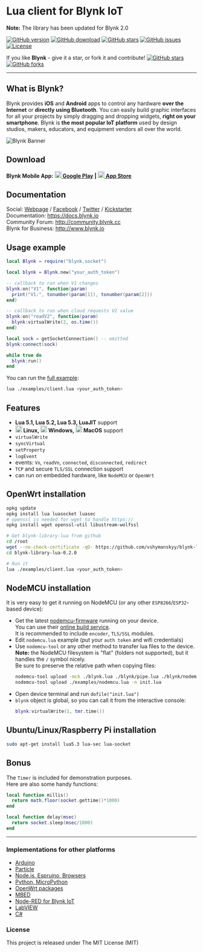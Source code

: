 # Lua client for Blynk IoT

**Note:** The library has been updated for Blynk 2.0

[![GitHub version](https://img.shields.io/github/release/vshymanskyy/blynk-library-lua.svg)](https://github.com/vshymanskyy/blynk-library-lua/releases/latest)
[![GitHub download](https://img.shields.io/github/downloads/vshymanskyy/blynk-library-lua/total.svg)](https://github.com/vshymanskyy/blynk-library-lua/releases/latest)
[![GitHub stars](https://img.shields.io/github/stars/vshymanskyy/blynk-library-lua.svg)](https://github.com/vshymanskyy/blynk-library-lua/stargazers)
[![GitHub issues](https://img.shields.io/github/issues/vshymanskyy/blynk-library-lua.svg)](https://github.com/vshymanskyy/blynk-library-lua/issues)
[![License](https://img.shields.io/badge/license-MIT-blue.svg)](https://github.com/vshymanskyy/blynk-library-lua/blob/master/LICENSE)

If you like **Blynk** - give it a star, or fork it and contribute! 
[![GitHub stars](https://img.shields.io/github/stars/blynkkk/blynk-library.svg?style=social&label=Star)](https://github.com/blynkkk/blynk-library/stargazers) 
[![GitHub forks](https://img.shields.io/github/forks/blynkkk/blynk-library.svg?style=social&label=Fork)](https://github.com/blynkkk/blynk-library/network)
__________

## What is Blynk?
Blynk provides **iOS** and **Android** apps to control any hardware **over the Internet** or **directly using Bluetooth**.
You can easily build graphic interfaces for all your projects by simply dragging and dropping widgets, **right on your smartphone**.
Blynk is **the most popular IoT platform** used by design studios, makers, educators, and equipment vendors all over the world.

![Blynk Banner](https://github.com/blynkkk/blynkkk.github.io/blob/master/images/GithubBanner.jpg)

## Download

**Blynk Mobile App:
[<img src="https://cdn.rawgit.com/simple-icons/simple-icons/develop/icons/googleplay.svg" width="18" height="18" /> Google Play](https://play.google.com/store/apps/details?id=cloud.blynk) | 
[<img src="https://cdn.rawgit.com/simple-icons/simple-icons/develop/icons/apple.svg" width="18" height="18" /> App Store](https://apps.apple.com/us/app/blynk-iot/id1559317868)**

## Documentation
Social: [Webpage](http://www.blynk.cc) / [Facebook](http://www.fb.com/blynkapp) / [Twitter](http://twitter.com/blynk_app) / [Kickstarter](https://www.kickstarter.com/projects/167134865/blynk-build-an-app-for-your-arduino-project-in-5-m/description)  
Documentation: https://docs.blynk.io  
Community Forum: http://community.blynk.cc  
Blynk for Business: http://www.blynk.io

## Usage example

```lua
local Blynk = require("blynk.socket")

local blynk = Blynk.new("your_auth_token")

-- callback to run when V1 changes
blynk:on("V1", function(param)
  print("V1:", tonumber(param[1]), tonumber(param[2]))
end)

-- callback to run when cloud requests V2 value
blynk:on("readV2", function(param)
  blynk:virtualWrite(2, os.time())
end)

local sock = getSocketConnection() -- omitted
blynk:connect(sock)

while true do
  blynk:run()
end
```

You can run the [full example](examples/client.lua):

```sh
lua ./examples/client.lua <your_auth_token>
```

## Features
- **Lua 5.1, Lua 5.2, Lua 5.3, LuaJIT** support
- **<img src="https://cdn.rawgit.com/simple-icons/simple-icons/develop/icons/linux.svg" width="18" height="18" /> Linux,
<img src="https://cdn.rawgit.com/simple-icons/simple-icons/develop/icons/windows.svg" width="18" height="18" /> Windows,
<img src="https://cdn.rawgit.com/simple-icons/simple-icons/develop/icons/apple.svg" width="18" height="18" /> MacOS** support
- `virtualWrite`
- `syncVirtual`
- `setProperty`
- `logEvent`
- events: `Vn`, `readVn`, `connected`, `disconnected`, `redirect`
- `TCP` and secure `TLS/SSL` connection support
- can run on embedded hardware, like `NodeMCU` or `OpenWrt`

## OpenWrt installation

```sh
opkg update
opkg install lua luasocket luasec
# openssl is needed for wget to handle https://
opkg install wget openssl-util libustream-wolfssl

# Get blynk-library-lua from github
cd /root
wget --no-check-certificate -qO- https://github.com/vshymanskyy/blynk-library-lua/archive/v0.2.0.tar.gz | tar xvz
cd blynk-library-lua-0.2.0

# Run it
lua ./examples/client.lua <your_auth_token>
```

## NodeMCU installation

It is very easy to get it running on NodeMCU (or any other `ESP8266`/`ESP32`-based device):
- Get the latest [nodemcu-firmware](https://github.com/nodemcu/nodemcu-firmware) running on your device.  
  You can use their [online build service](https://nodemcu-build.com/).  
  It is recommended to include `encoder`, `TLS/SSL` modules.
- Edit `nodemcu.lua` example (put your `auth token` and wifi credentials)
- Use `nodemcu-tool` or any other method to transfer lua files to the device.  
  **Note:** the NodeMCU filesystem is "flat" (folders not supported), but it handles the `/` symbol nicely.  
  Be sure to preserve the relative path when copying files:
    ```sh
    nodemcu-tool upload -mck ./blynk.lua ./blynk/pipe.lua ./blynk/nodemcu.lua
    nodemcu-tool upload ./examples/nodemcu.lua -n init.lua
    ```
- Open device terminal and run `dofile("init.lua")`
- `blynk` object is global, so you can call it from the interactive console:
    ```lua
    blynk:virtualWrite(1, tmr.time())
    ```

## Ubuntu/Linux/Raspberry Pi installation

```sh
sudo apt-get install lua5.3 lua-sec lua-socket
```

## Bonus

The `Timer` is included for demonstration purposes.  
Here are also some handy functions:

```lua
local function millis()
  return math.floor(socket.gettime()*1000)
end

local function delay(msec)
  return socket.sleep(msec/1000)
end
```
__________

### Implementations for other platforms
* [Arduino](https://github.com/blynkkk/blynk-library)
* [Particle](https://github.com/vshymanskyy/blynk-library-spark)
* [Node.js, Espruino, Browsers](https://github.com/vshymanskyy/blynk-library-js)
* [Python, MicroPython](https://github.com/vshymanskyy/blynk-library-python)
* [OpenWrt packages](https://github.com/vshymanskyy/blynk-library-openwrt)
* [MBED](https://developer.mbed.org/users/vshymanskyy/code/Blynk/)
* [Node-RED for Blynk IoT](https://flows.nodered.org/node/node-red-contrib-blynk-iot)
* [LabVIEW](https://github.com/juncaofish/NI-LabVIEWInterfaceforBlynk)
* [C#](https://github.com/sverrefroy/BlynkLibrary)

### License
This project is released under The MIT License (MIT)
